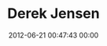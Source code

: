 ---
title: "Derek Jensen"
date: 2012-06-21 00:47:43 00:00
permalink: /byderekj
twitter: "byderekj"
likes: [925,901,860,836,719,625,448,159,58,786,43,111,927,931,921,66,714,701,362,312,678,926,928,929,930,67,1028,1375,1344]
id: 1086
gravatar: "http://www.gravatar.com/avatar/bd202e059c3c0072e5ad95812026bd90"
---